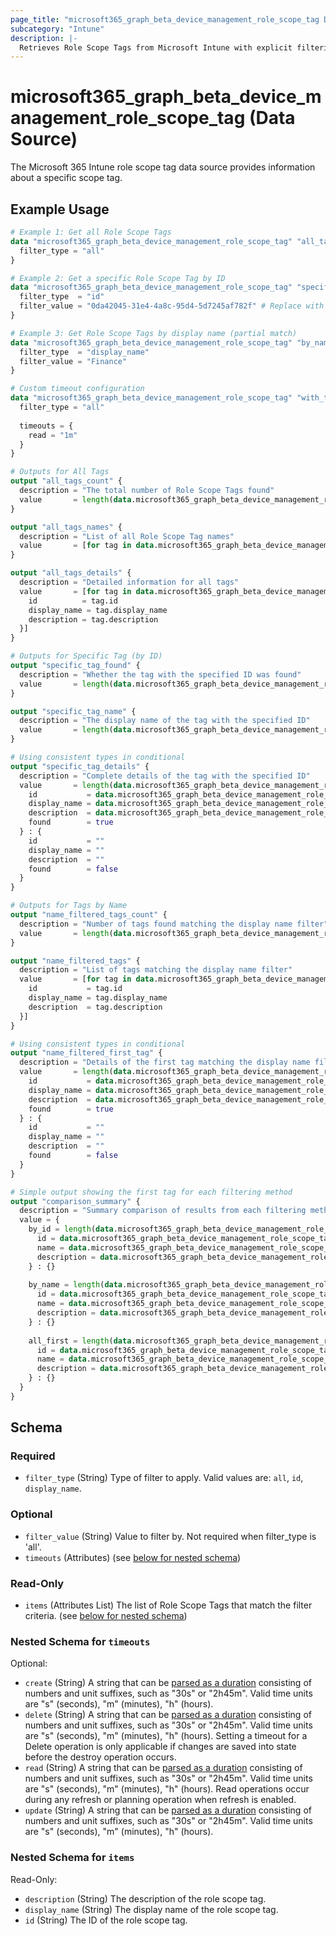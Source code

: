 ```yaml
---
page_title: "microsoft365_graph_beta_device_management_role_scope_tag Data Source - microsoft365"
subcategory: "Intune"
description: |-
  Retrieves Role Scope Tags from Microsoft Intune with explicit filtering options.
---
```


# microsoft365_graph_beta_device_management_role_scope_tag (Data Source)

The Microsoft 365 Intune role scope tag data source provides information about a specific scope tag.

## Example Usage

```terraform
# Example 1: Get all Role Scope Tags
data "microsoft365_graph_beta_device_management_role_scope_tag" "all_tags" {
  filter_type = "all"
}

# Example 2: Get a specific Role Scope Tag by ID
data "microsoft365_graph_beta_device_management_role_scope_tag" "specific_tag" {
  filter_type  = "id"
  filter_value = "0da42045-31e4-4a8c-95d4-5d7245af782f" # Replace with actual ID
}

# Example 3: Get Role Scope Tags by display name (partial match)
data "microsoft365_graph_beta_device_management_role_scope_tag" "by_name" {
  filter_type  = "display_name"
  filter_value = "Finance"
}

# Custom timeout configuration
data "microsoft365_graph_beta_device_management_role_scope_tag" "with_timeout" {
  filter_type = "all"
  
  timeouts = {
    read = "1m" 
  }
}

# Outputs for All Tags
output "all_tags_count" {
  description = "The total number of Role Scope Tags found"
  value       = length(data.microsoft365_graph_beta_device_management_role_scope_tag.all_tags.items)
}

output "all_tags_names" {
  description = "List of all Role Scope Tag names"
  value       = [for tag in data.microsoft365_graph_beta_device_management_role_scope_tag.all_tags.items : tag.display_name]
}

output "all_tags_details" {
  description = "Detailed information for all tags"
  value       = [for tag in data.microsoft365_graph_beta_device_management_role_scope_tag.all_tags.items : {
    id          = tag.id
    display_name = tag.display_name
    description = tag.description
  }]
}

# Outputs for Specific Tag (by ID)
output "specific_tag_found" {
  description = "Whether the tag with the specified ID was found"
  value       = length(data.microsoft365_graph_beta_device_management_role_scope_tag.specific_tag.items) > 0
}

output "specific_tag_name" {
  description = "The display name of the tag with the specified ID"
  value       = length(data.microsoft365_graph_beta_device_management_role_scope_tag.specific_tag.items) > 0 ? data.microsoft365_graph_beta_device_management_role_scope_tag.specific_tag.items[0].display_name : ""
}

# Using consistent types in conditional
output "specific_tag_details" {
  description = "Complete details of the tag with the specified ID"
  value       = length(data.microsoft365_graph_beta_device_management_role_scope_tag.specific_tag.items) > 0 ? {
    id           = data.microsoft365_graph_beta_device_management_role_scope_tag.specific_tag.items[0].id
    display_name = data.microsoft365_graph_beta_device_management_role_scope_tag.specific_tag.items[0].display_name
    description  = data.microsoft365_graph_beta_device_management_role_scope_tag.specific_tag.items[0].description
    found        = true
  } : {
    id           = ""
    display_name = ""
    description  = ""
    found        = false
  }
}

# Outputs for Tags by Name
output "name_filtered_tags_count" {
  description = "Number of tags found matching the display name filter"
  value       = length(data.microsoft365_graph_beta_device_management_role_scope_tag.by_name.items)
}

output "name_filtered_tags" {
  description = "List of tags matching the display name filter"
  value       = [for tag in data.microsoft365_graph_beta_device_management_role_scope_tag.by_name.items : {
    id           = tag.id
    display_name = tag.display_name
    description  = tag.description
  }]
}

# Using consistent types in conditional
output "name_filtered_first_tag" {
  description = "Details of the first tag matching the display name filter (if any)"
  value       = length(data.microsoft365_graph_beta_device_management_role_scope_tag.by_name.items) > 0 ? {
    id           = data.microsoft365_graph_beta_device_management_role_scope_tag.by_name.items[0].id
    display_name = data.microsoft365_graph_beta_device_management_role_scope_tag.by_name.items[0].display_name
    description  = data.microsoft365_graph_beta_device_management_role_scope_tag.by_name.items[0].description
    found        = true
  } : {
    id           = ""
    display_name = ""
    description  = ""
    found        = false
  }
}

# Simple output showing the first tag for each filtering method
output "comparison_summary" {
  description = "Summary comparison of results from each filtering method"
  value = {
    by_id = length(data.microsoft365_graph_beta_device_management_role_scope_tag.specific_tag.items) > 0 ? {
      id = data.microsoft365_graph_beta_device_management_role_scope_tag.specific_tag.items[0].id
      name = data.microsoft365_graph_beta_device_management_role_scope_tag.specific_tag.items[0].display_name
      description = data.microsoft365_graph_beta_device_management_role_scope_tag.specific_tag.items[0].description
    } : {}
    
    by_name = length(data.microsoft365_graph_beta_device_management_role_scope_tag.by_name.items) > 0 ? {
      id = data.microsoft365_graph_beta_device_management_role_scope_tag.by_name.items[0].id
      name = data.microsoft365_graph_beta_device_management_role_scope_tag.by_name.items[0].display_name
      description = data.microsoft365_graph_beta_device_management_role_scope_tag.by_name.items[0].description
    } : {}
    
    all_first = length(data.microsoft365_graph_beta_device_management_role_scope_tag.all_tags.items) > 0 ? {
      id = data.microsoft365_graph_beta_device_management_role_scope_tag.all_tags.items[0].id
      name = data.microsoft365_graph_beta_device_management_role_scope_tag.all_tags.items[0].display_name
      description = data.microsoft365_graph_beta_device_management_role_scope_tag.all_tags.items[0].description
    } : {}
  }
}
```

<!-- schema generated by tfplugindocs -->
## Schema

### Required

- `filter_type` (String) Type of filter to apply. Valid values are: `all`, `id`, `display_name`.

### Optional

- `filter_value` (String) Value to filter by. Not required when filter_type is 'all'.
- `timeouts` (Attributes) (see [below for nested schema](#nestedatt--timeouts))

### Read-Only

- `items` (Attributes List) The list of Role Scope Tags that match the filter criteria. (see [below for nested schema](#nestedatt--items))

<a id="nestedatt--timeouts"></a>
### Nested Schema for `timeouts`

Optional:

- `create` (String) A string that can be [parsed as a duration](https://pkg.go.dev/time#ParseDuration) consisting of numbers and unit suffixes, such as "30s" or "2h45m". Valid time units are "s" (seconds), "m" (minutes), "h" (hours).
- `delete` (String) A string that can be [parsed as a duration](https://pkg.go.dev/time#ParseDuration) consisting of numbers and unit suffixes, such as "30s" or "2h45m". Valid time units are "s" (seconds), "m" (minutes), "h" (hours). Setting a timeout for a Delete operation is only applicable if changes are saved into state before the destroy operation occurs.
- `read` (String) A string that can be [parsed as a duration](https://pkg.go.dev/time#ParseDuration) consisting of numbers and unit suffixes, such as "30s" or "2h45m". Valid time units are "s" (seconds), "m" (minutes), "h" (hours). Read operations occur during any refresh or planning operation when refresh is enabled.
- `update` (String) A string that can be [parsed as a duration](https://pkg.go.dev/time#ParseDuration) consisting of numbers and unit suffixes, such as "30s" or "2h45m". Valid time units are "s" (seconds), "m" (minutes), "h" (hours).


<a id="nestedatt--items"></a>
### Nested Schema for `items`

Read-Only:

- `description` (String) The description of the role scope tag.
- `display_name` (String) The display name of the role scope tag.
- `id` (String) The ID of the role scope tag.